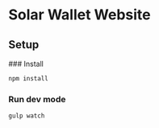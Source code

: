 # Solar Wallet Website

## Setup

### Install

```sh
npm install
```

### Run dev mode
 
```sh
gulp watch
```



